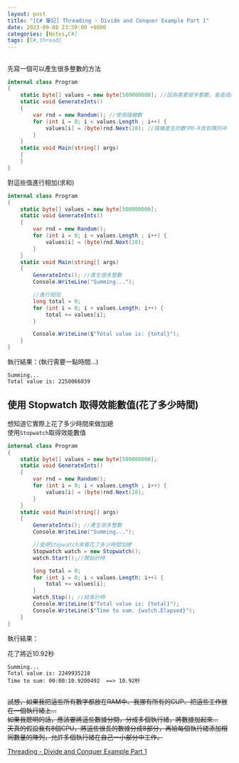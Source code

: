 ```yaml
---
layout: post
title: "[C# 筆記] Threading - Divide and Conquer Example Part 1"
date: 2023-09-08 23:59:00 +0800
categories: [Notes,C#]
tags: [C#,thread]
---
```


##

先寫一個可以產生很多整數的方法

```c#
internal class Program
{
    static byte[] values = new byte[500000000]; //因為需要很多整數，會造成內存不足的異常，所以用byte
    static void GenerateInts() 
    {
        var rnd = new Random(); //使用隨機數
        for (int i = 0; i < values.Length ; i++) {
            values[i] = (byte)rnd.Next(10); //隨機產生的數字0-9放到陣列中
        }
    }
    static void Main(string[] args)
    {
    }
}
```

對這些值進行相加(求和)

```c#
internal class Program
{
    static byte[] values = new byte[500000000];
    static void GenerateInts() 
    {
        var rnd = new Random();
        for (int i = 0; i < values.Length ; i++) {
            values[i] = (byte)rnd.Next(10);
        }
    }
    static void Main(string[] args)
    {
        GenerateInts(); //產生很多整數
        Console.WriteLine("Summing...");

        //進行相加
        long total = 0;
        for (int i = 0; i < values.Length; i++) {
            total += values[i];
        }

        Console.WriteLine($"Total value is: {total}");
    }
} 
```

執行結果：(執行需要一點時間...)

```
Summing...
Total value is: 2250066839
```

## 使用 Stopwatch 取得效能數值(花了多少時間)

想知道它實際上花了多少時間來做加總      
使用`Stopwatch`取得效能數值

```c#
internal class Program
{
    static byte[] values = new byte[500000000];
    static void GenerateInts() 
    {
        var rnd = new Random();
        for (int i = 0; i < values.Length ; i++) {
            values[i] = (byte)rnd.Next(10);
        }
    }
    static void Main(string[] args)
    {
        GenerateInts(); //產生很多整數
        Console.WriteLine("Summing...");

        //使用Stopwatch來看花了多少時間加總
        Stopwatch watch = new Stopwatch();
        watch.Start();//開始計時

        long total = 0;
        for (int i = 0; i < values.Length; i++) {
            total += values[i];
        }
        watch.Stop(); //結束計時
        Console.WriteLine($"Total value is: {total}");
        Console.WriteLine($"Time to sum. {watch.Elapsed}");
    }
}
```

執行結果：      

花了將近10.92秒

```
Summing...
Total value is: 2249935218
Time to sum: 00:00:10.9200492  ==> 10.92秒
```

##

~~試想，如果我把這些所有數字都放在RAM中、我挪有所有的CUP、把這些工作放在一個執行緒上...~~       
~~如果我聰明的話，應該要將這些數據分開，分成多個執行緒，將數據加起來...~~       
~~天真的假設我有8個CPU，將這些很長的數據分成8部分，再給每個執行緒添加相同數量的陣列，允許多個執行緒在自己一小部分中工作。~~     


[Threading - Divide and Conquer Example Part 1](https://www.youtube.com/watch?v=PmURwqfNTko&list=PLRwVmtr-pp06KcX24ycbC-KkmAISAFKV5&index=8&pp=iAQB)